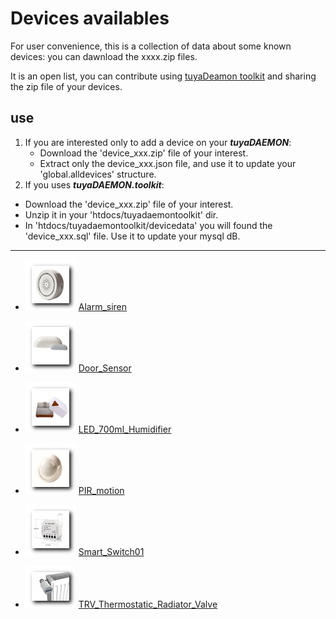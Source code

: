 # Devices availables
For user convenience, this is a collection of data about some known devices: you can dawnload the xxxx.zip files.

It is an open list, you can contribute using [tuyaDeamon toolkit](https://github.com/msillano/tuyaDAEMON/wiki/tuyaDAEMON-toolkit) and sharing the zip file of your devices.

## use
1. If you are interested only to add a device on your **_tuyaDAEMON_**:
   - Download the 'device_xxx.zip' file of your interest. 
   - Extract only the device_xxx.json file, and use it to update your 'global.alldevices' structure.
 2. If you uses **_tuyaDAEMON.toolkit_**:
   - Download the 'device_xxx.zip' file of your interest. 
   - Unzip it in your 'htdocs/tuyadaemontoolkit' dir.
   - In 'htdocs/tuyadaemontoolkit/devicedata' you will found the 'device_xxx.sql' file. Use it to update your mysql dB.

--------------------------------------------   
   
- ![](https://github.com/msillano/tuyaDAEMON/blob/main/pics/ico_Alarm_siren.jpg) [Alarm_siren](https://github.com/msillano/tuyaDAEMON/blob/main/devices/Alarm_siren/device_Alarm_siren.pdf) 

- ![](https://github.com/msillano/tuyaDAEMON/blob/main/pics/ico_Door_Sensor.jpg) [Door_Sensor](https://github.com/msillano/tuyaDAEMON/blob/main/devices/Door_Sensor/device_Door_Sensor.pdf) 

- ![](https://github.com/msillano/tuyaDAEMON/blob/main/pics/ico_LED_700ml_Humidifier.jpg) [LED_700ml_Humidifier](https://github.com/msillano/tuyaDAEMON/blob/main/devices/LED_700ml_Humidifier/device_LED_700ml_Humidifier.pdf) 

- ![](https://github.com/msillano/tuyaDAEMON/blob/main/pics/ico_PIR_MOTION.jpg) [PIR_motion](https://github.com/msillano/tuyaDAEMON/blob/main/devices/PIR_motion/device_PIR_motion.pdf) 

- ![](https://github.com/msillano/tuyaDAEMON/blob/main/pics/ico_Smart_Switch01.jpg) [Smart_Switch01](https://github.com/msillano/tuyaDAEMON/blob/main/devices/Smart_Switch01/device_Smart_Switch01.pdf) 

- ![](https://github.com/msillano/tuyaDAEMON/blob/main/pics/ico_TRV_Thermostatic_Radiator_Valve.jpg) [TRV_Thermostatic_Radiator_Valve](https://github.com/msillano/tuyaDAEMON/blob/main/devices/TRV_Thermostatic_Radiator_Valve/device_TRV_Thermostatic_Radiator_Valve.pdf) 

